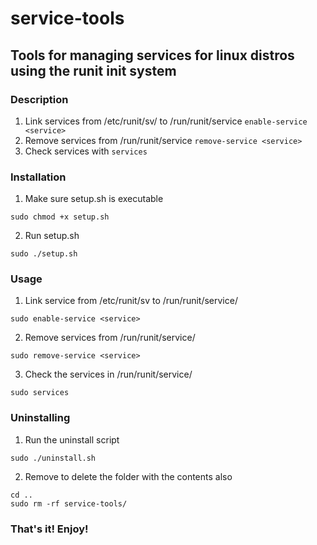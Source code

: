 # service-tools
## Tools for managing services for linux distros using the runit init system

### Description
1. Link services from /etc/runit/sv/ to /run/runit/service ```enable-service <service>```
2. Remove services from /run/runit/service ```remove-service <service>```
3. Check services with ```services```

### Installation
1. Make sure setup.sh is executable
```
sudo chmod +x setup.sh
```
2. Run setup.sh
```
sudo ./setup.sh
```

### Usage
1. Link service from /etc/runit/sv to /run/runit/service/
```
sudo enable-service <service>
```
2. Remove services from /run/runit/service/
```
sudo remove-service <service>
```
3. Check the services in /run/runit/service/
```
sudo services
```

### Uninstalling
1. Run the uninstall script
```
sudo ./uninstall.sh
```
2. Remove to delete the folder with the contents also
```
cd ..
sudo rm -rf service-tools/
```

### That's it! Enjoy!

